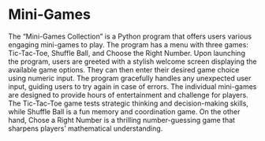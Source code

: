 # Mini-Games
The “Mini-Games Collection” is a Python program that offers users various engaging mini-games to play. The program has a menu with three games: Tic-Tac-Toe, Shuffle Ball, and Choose the Right Number.
Upon launching the program, users are greeted with a stylish welcome screen displaying the available game options. They can then enter their desired game choice using numeric input. The program gracefully handles any unexpected user input, guiding users to try again in case of errors.
The individual mini-games are designed to provide hours of entertainment and challenge for players. The Tic-Tac-Toe game tests strategic thinking and decision-making skills, while Shuffle Ball is a fun memory and coordination game. On the other hand, Chose a Right Number is a thrilling number-guessing game that sharpens players’ mathematical understanding.
